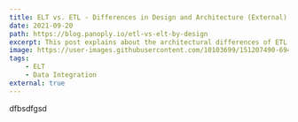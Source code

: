 ```yaml
---
title: ELT vs. ETL - Differences in Design and Architecture (External)
date: 2021-09-20
path: https://blog.panoply.io/etl-vs-elt-by-design
excerpt: This post explains about the architectural differences of ETL and ELT data pipelines.
image: https://user-images.githubusercontent.com/10103699/151207490-69480d09-9bb9-41c3-ad01-bc7f32301416.png
tags: 
    - ELT
    - Data Integration
external: true
---
```

dfbsdfgsd